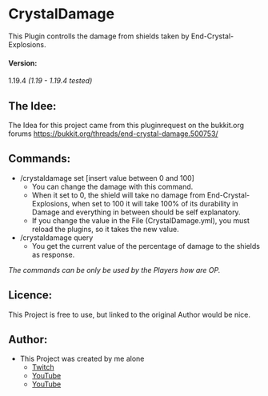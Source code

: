 # CrystalDamage
This Plugin controlls the damage from shields taken by End-Crystal-Explosions.

#### Version:
1.19.4 *(1.19 - 1.19.4 tested)*

## The Idee:
The Idea for this project came from this pluginrequest on the bukkit.org forums <https://bukkit.org/threads/end-crystal-damage.500753/>

## Commands:

* /crystaldamage set [insert value between 0 and 100]
  * You can change the damage with this command.
  * When it set to 0, the shield will take no damage from End-Crystal-Explosions, when set to 100 it will take 100% of its durability in Damage and everything in between should be self explanatory.
  * If you change the value in the File (CrystalDamage.yml), you must reload the plugins, so it takes the new value.
* /crystaldamage query
  * You get the current value of the percentage of damage to the shields as response.
  
*The commands can be only be used by the Players how are OP.*

## Licence:
This Project is free to use, but linked to the original Author would be nice.

## Author:
* This Project was created by me alone
  * [Twitch](<https://www.twitch.tv/7_bag> "7_bag")
  * [YouTube](<https://www.youtube.com/@dontreal> "Don't Real")
  * [YouTube](<https://www.youtube.com/@master_of_spirit> "Master of Spirit")

